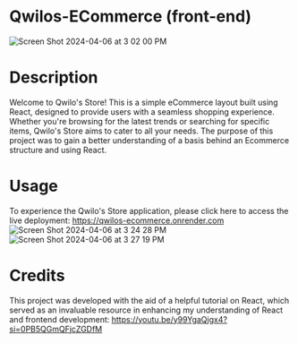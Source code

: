 # Qwilos-ECommerce (front-end)
![Screen Shot 2024-04-06 at 3 02 00 PM](https://github.com/dtjones23/Qwilos-ECommerce/assets/142169871/dd90b285-d259-45ac-b69c-bae2e7984625)

# Description
Welcome to Qwilo's Store! This is a simple eCommerce layout built using React, designed to provide users with a seamless shopping experience. Whether you're browsing for the latest trends or searching for specific items, Qwilo's Store aims to cater to all your needs. The purpose of this project was to gain a better understanding of a basis behind an Ecommerce structure and using React.

# Usage
To experience the Qwilo's Store application, please click here to access the live deployment:
https://qwilos-ecommerce.onrender.com
![Screen Shot 2024-04-06 at 3 24 28 PM](https://github.com/dtjones23/Qwilos-ECommerce/assets/142169871/a9104814-5b6d-4476-ae5e-46f8d4b40352)
![Screen Shot 2024-04-06 at 3 27 19 PM](https://github.com/dtjones23/Qwilos-ECommerce/assets/142169871/226b4341-1f17-45b5-952b-67aac8a8357a)


# Credits
This project was developed with the aid of a helpful tutorial on React, which served as an invaluable resource in enhancing my understanding of React and frontend development:
https://youtu.be/y99YgaQjgx4?si=0PB5QGmQFjcZGDfM
